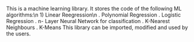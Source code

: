 This is a machine learning library.
It stores the code of the following ML algorithms:\n
    1) Linear Reegression\n
    . Polynomial Regression
    . Logistic Regression
    . n- Layer Neural Network for classification
    . K-Nearest Neighbours
    . K-Means
This library can be imported, modified and used by the users.
